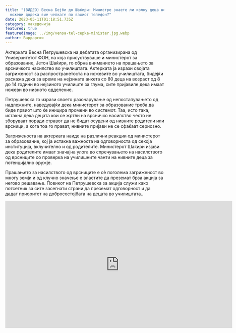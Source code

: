 ```yaml
---
title: "(ВИДЕО) Весна Бејби до Шаќири: Министре знаете ли колку деца носат
  ножеви додека вие чепкате по вашиот телефон?"
date: 2023-05-11T01:18:51.735Z
category: македонија
featured: true
featuredImage: ../img/vensa-tel-cepka-minister.jpg.webp
author: Вардарски
---
```

Актерката Весна Петрушевска на дебатата организирана од Универзитетот ФОН, на која присуствуваше и министерот за образование, Јетон Шаќири, го обрна вниманието на прашањето за врсничкото насилство во училиштата. Актерката ја изрази својата загриженост за распространетоста на ножевите во училиштата, бидејќи раскажа дека за време на нејзината анкета со 80 деца на возраст од 8 до 14 години во нејзиното училиште за глума, сите пријавиле дека имаат ножеви во нивното одделение.

Петрушевска го изрази своето разочарување од непостапувањето од надлежните, наведувајќи дека министерот за образование треба да биде првиот што ќе иницира промени во системот. Таа, исто така, истакна дека децата кои се жртви на врсничко насилство често не зборуваат поради стравот да не бидат осудени од нивните родители или врсници, а кога тоа го прават, нивните пријави не се сфаќаат сериозно.

Загриженоста на актерката наиде на различни реакции од министерот за образование, кој ја истакна важноста на одговорноста од секоја институција, вклучително и од родителите. Министерот Шаќири изјави дека родителите имаат значајна улога во спречувањето на насилството од врсниците со проверка на училишните чанти на нивните деца за потенцијално оружје.

Прашањето за насилството од врсниците е сè поголема загриженост во многу земји и од клучно значење е властите да преземат брза акција за негово решавање. Повикот на Петрушевска за акција служи како потсетник за сите засегнати страни да преземат одговорност и да дадат приоритет на добросостојбата на децата во училиштата..

<iframe width="720" height="405" src="https://www.youtube.com/embed/v_Se14jdpaU" title="Дебата на тема STOP BULLYING" frameborder="0" allow="accelerometer; autoplay; clipboard-write; encrypted-media; gyroscope; picture-in-picture; web-share" allowfullscreen></iframe>